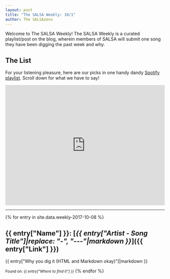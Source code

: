 ```yaml
---
layout: post
title: "The SALSA Weekly: 10/1"
author: The SALSAzens
---
```


Welcome to The SALSA Weekly! The SALSA Weekly is a curated playlist/post on the blog, wherein members of SALSA will submit one song they have been digging the past week and why.

<style>
iframe { margin: 0 auto; display: block; width: 100%; }
</style>

## The List

For your listening pleasure, here are our picks in one handy dandy [Spotify playlist](https://open.spotify.com/user/lunostophiles/playlist/3iBmRtt89lHA75VSyFLL21). Scroll down for what we have to say!

<iframe src="https://open.spotify.com/embed/user/lunostophiles/playlist/3iBmRtt89lHA75VSyFLL21" width="300" height="380" frameborder="0" allowtransparency="true"></iframe>

-----

{% for entry in site.data.weekly-2017-10-08 %}
## {{ entry["Name"] }}: [*{{ entry["Artist - Song Title"]|replace: "-", "---"|markdown }}*]({{ entry["Link"] }})

{{ entry["Why you dig it (HTML and Markdown okay)"]|markdown }}

<small>Found on: <em>{{ entry["Where to find it"] }}</em></small>
{% endfor %}
